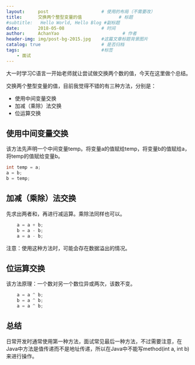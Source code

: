 ```yaml
---
layout:     post   				    # 使用的布局（不需要改）
title:      交换两个整型变量的值 				# 标题 
#subtitle:   Hello World, Hello Blog #副标题
date:       2018-05-08 				# 时间
author:     AchanYao 						# 作者
header-img: img/post-bg-2015.jpg 	#这篇文章标题背景图片
catalog: true 						# 是否归档
tags:								#标签
    - 面试
---
```


大一时学习C语言一开始老师就让尝试做交换两个数的值，今天在这里做个总结。

交换两个整型变量的值，目前我觉得不错的有三种方法，分别是：

* 使用中间变量交换
* 加减（乘除）法交换
* 位运算交换

## 使用中间变量交换

该方法先声明一个中间变量temp。将变量a的值赋给temp，将变量b的值赋给a，将temp的值赋给变量b。

```java
int temp = a;
a = b;
b = temp;
```

## 加减（乘除）法交换

先求出两者和，再进行减运算。乘除法同样也可以。

```java
    a = a + b;
    b = a - b;
    a = a - b;
```

注意：使用这种方法时，可能会存在数据溢出的情况。

## 位运算交换

该方法原理：一个数对另一个数位异或两次，该数不变。

```java
    a = a ^ b;
    b = a ^ b;
    a = a ^ b;
```

## 总结

日常开发时通常使用第一种方法，面试常见最后一种方法，不过需要注意，在Java中方法是值传递而不是地址传递，所以在Java中不能写method(int a, int b)来进行操作。